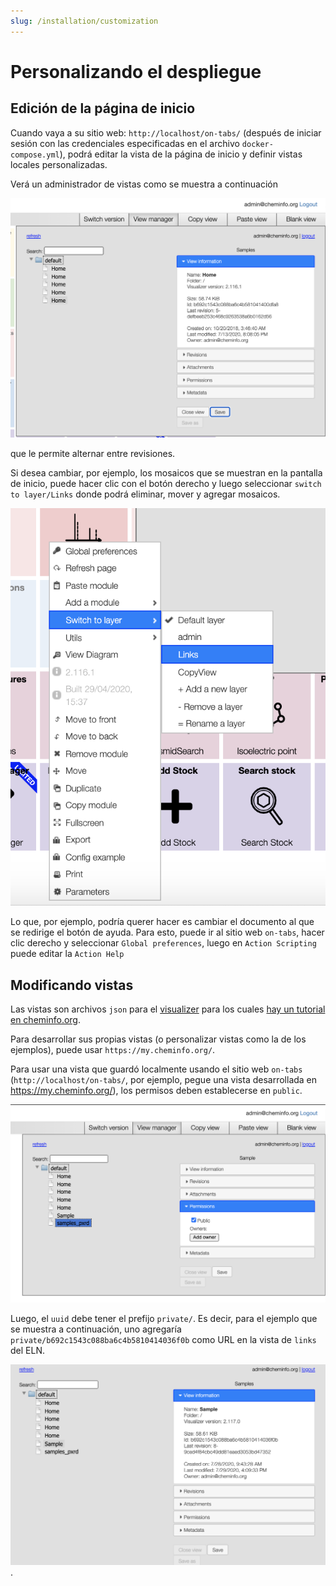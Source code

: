```yaml
---
slug: /installation/customization
---
```


# Personalizando el despliegue

## Edición de la página de inicio

Cuando vaya a su sitio web: `http://localhost/on-tabs/` (después de iniciar sesión con las credenciales especificadas en el archivo `docker-compose.yml`), podrá editar la vista de la página de inicio y definir vistas locales personalizadas.

Verá un administrador de vistas como se muestra a continuación

![administrador de vistas](viewmanager.png)

que le permite alternar entre revisiones.

Si desea cambiar, por ejemplo, los mosaicos que se muestran en la pantalla de inicio, puede hacer clic con el botón derecho y luego seleccionar `switch to layer/Links` donde podrá eliminar, mover y agregar mosaicos.

![clic derecho](changelayer.png)

Lo que, por ejemplo, podría querer hacer es cambiar el documento al que se redirige el botón de ayuda.
Para esto, puede ir al sitio web `on-tabs`, hacer clic derecho y seleccionar `Global preferences`, luego en `Action Scripting` puede editar la `Action Help`

## Modificando vistas

Las vistas son archivos `json` para el [visualizer](https://github.com/NPellet/visualizer) para los cuales [hay un tutorial en cheminfo.org](http://www.cheminfo.org/Tutorial/1._Introduction/1.1_Basic_example/index.html).

Para desarrollar sus propias vistas (o personalizar vistas como la de los ejemplos), puede usar `https://my.cheminfo.org/`.

Para usar una vista que guardó localmente usando el sitio web `on-tabs` (`http://localhost/on-tabs/`, por ejemplo, pegue una vista desarrollada en https://my.cheminfo.org/), los permisos deben establecerse en `public`.

![establecer permisos para ver](permission_view.png)

Luego, el `uuid` debe tener el prefijo `private/`. Es decir, para el ejemplo que se muestra a continuación, uno agregaría `private/b692c1543c088ba6c4b5810414036f0b` como URL en la vista de `links` del ELN.

![id de la vista](uuid_view.png).
